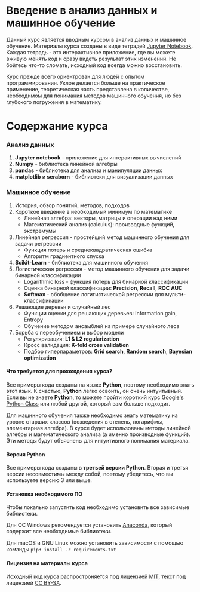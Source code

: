 # Введение в анализ данных и машинное обучение
Данный курс является вводным курсом в анализ данных и машинное обучение. Материалы курса созданы в виде тетрадей [Jupyter Notebook](http://jupyter.org/). Каждая тетрадь - это интерактивное приложение, где вы можете вживую менять код и сразу видеть результат этих изменений. Не бойтесь что-то сломать, исходный код всегда можно восстановить.

Курс прежде всего ориентрован для людей с опытом программирования. Уклон делается больше на практическое применение, теоретическая часть представлена в количестве, необходимом для понимания методов машинного обучения, но без глубокого погружения в математику. 

# Содержание курса
### Анализ данных
1. **Jupyter notebook** - приложение для интерактивных вычислений
2. **Numpy** - библиотека линейной алгебры
3. **pandas** - библиотека для анализа и манипуляции данных
4. **matplotlib** и **seraborn** - библиотеки для визуализации данных

### Машинное обучение
1. История, обзор понятий, методов, подходов
2. Короткое введение в необходимый минимум по математике
    + Линейная алгебра: векторы, матрицы и операции над ними
    + Математический анализ (calculus): производные функций, экстремумы
3. Линейная регрессия - простейший метод машинного обучения для задачи регрессии
    + Функция потерь и среднеквадратическая ошибка
    + Алгоритм градиентного спуска
4. **Scikit-Learn** - библиотека для машинного обучения
5. Логистическая регрессия - метод машинного обучения для задачи бинарной классификации
    + Logarithmic loss - функция потерь для бинарной классификации
    + Оценка бинарной классификации: **Precision**, **Recall**, **ROC AUC**
    + **Softmax** - обобщение логигистической регрессии для мульти-классификации
6. Решающие деревья и случайный лес
    + Функции оценки для решающих деревьев: Information gain, Entropy
    + Обучение методом ансамблей на примере случайного леса
7. Борьба с переобучением и выбор модели
    + Регуляризация: **L1 & L2 regularization**
    + Кросс валидация: **K-fold cross validation**
    + Подбор гиперпараметров: **Grid search**, **Random search**, **Bayesian optimization**

#### Что требуется для прохождения курса?
Все примеры кода созданы на языке **Python**, поэтому необходимо знать этот язык. К счастью, **Python** легко освоить, он очень интуитывный. Если вы не знаете **Python**, то можете пройти короткий курс [Google's Python Class](https://developers.google.com/edu/python/) или любой другой, который вам больше подходит.

Для машинного обучения также необходимо знать математику на уровне старших классов (возведения в степень, логарифмы, элементарная алгебра). В курсе будет использованы методы линейной алгебры и математического анализа (а именно производные функций). Эти методы будут объяснены для интуитивного понимания материала.

#### Версия Python
Все примеры кода созданы в **третьей версии Python**. Вторая и третья версии несовместимы между собой, поэтому убедитесь, что вы используете версию 3 или выше.

#### Установка необходимого ПО
Чтобы локально запустить код необходимо установить все зависимые библиотеки. 

Для ОС Windows рекомендуется установить [Anaconda](https://www.anaconda.com/download/), который содержит все необходимые библиотеки.

Для macOS и GNU Linux можно установить зависимости с помощью команды `pip3 install -r requirements.txt`
#### Лицензия на материалы курса
Исходный код курса распростроняется под лицензией [MIT](https://opensource.org/licenses/MIT), текст под лицензией [CC BY-SA](https://creativecommons.org/licenses/by-sa/4.0/legalcode).
